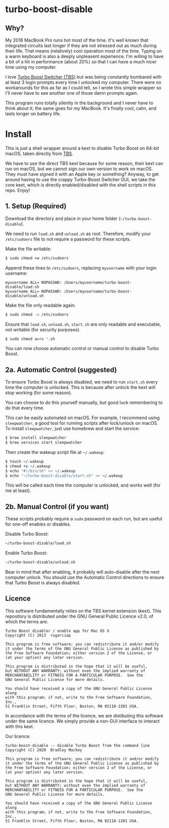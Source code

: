 # turbo-boost-disable

## Why?
My 2018 MacBook Pro runs hot most of the time. 
It's well known that integrated circuits last longer if they are not stressed out as much during their life.
That means (relatively) cool operation most of the time. 
Typing on a warm keyboard is also a deeply unpleasent experience.
I'm willing to have a bit of a hit in performance (about 20%) so that I can have a much nicer time using my computer.

I love [Turbo Boost Switcher (TBS)](https://github.com/rugarciap/Turbo-Boost-Switcher) but was being constantly bombared with at least 3 login prompts every time I unlocked my computer.
There were no workarounds for this as far as I could tell, so I wrote this simple wrapper so I'll never have to see another one of those damn prompts again.

This program runs totally silently in the background and I never have to think about it; the same goes for my MacBook.
It's finally cool, calm, and lasts longer on battery life.

# Install

This is just a shell wrapper around a kext to disable Turbo Boost on 64-bit macOS, taken directly from [TBS](https://github.com/rugarciap/Turbo-Boost-Switcher).

We have to use the direct TBS kext because for some reason, their kext can run on macOS, but we cannot sign our own version to work on macOS. They must have signed it with an Apple key or something?
Anyway, to get around having to use the crappy Turbo-Boost Switcher GUI, we take the core kext, which is directly enabled/disabled with the shell scripts in this repo. Enjoy!

## 1. Setup (Required)

Download the directory and place in your home folder (`~/turbo-boost-disable`).

We need to run `load.sh` and `unload.sh` as root.
Therefore, modify your `/etc/sudoers` file to not require a password for these scripts.

Make the file writable:
```sh
$ sudo chmod +w /etc/sudoers
```

Append these lines to `/etc/sudoers`, replacing `myusername` with your login username:
```
myusername ALL= NOPASSWD: /Users/myusername/turbo-boost-disable/load.sh
myusername ALL= NOPASSWD: /Users/myusername/turbo-boost-disable/unload.sh
```

Make the file only readable again:
```sh
$ sudo chmod -w /etc/sudoers
```

Ensure that `load.sh`, `unload.sh`, `start.sh` are only readable and executable, not writable (for security purposes).
```sh
$ sudo chmod a=rx *.sh
```

You can now choose automatic control or manual control to disable Turbo Boost.

## 2a. Automatic Control (suggested)
To ensure Turbo Boost is always disabled, we need to run `start.sh` every time the computer is unlocked.
This is because after unlock the kext will stop working (for some reason).

You can choose to do this yourself manually, but good luck remembering to do that every time.

This can be easily automated on macOS.
For example, I recommend using `sleepwatcher`, a good tool for running scripts after lock/unlock on macOS.
To install `sleepwatcher`, just use homebrew and start the service:
```sh
$ brew install sleepwatcher
$ brew services start sleepwatcher
```

Then create the wakeup script file at `~/.wakeup`:
```sh
$ touch ~/.wakeup
$ chmod +x ~/.wakeup
$ echo "#!/bin/sh" >> ~/.wakeup
$ echo "~/turbo-boost-disable/start.sh" >> ~/.wakeup
```

This will be called each time the computer is unlocked, and works well (for me at least).

## 2b. Manual Control (if you want)
These scripts probably require a `sudo` password on each run, but are useful for one-off enables or disables.

Disable Turbo Boost:
```sh
~/turbo-boost-disable/load.sh
```

Enable Turbo Boost:
```sh
~/turbo-boost-disable/unload.sh
```

Bear in mind that after enabling, it probably will auto-disable after the next computer unlock.
You should use the Automatic Control directions to ensure that Turbo Boost is always disabled.

## Licence
This software fundamentally relies on the TBS kernel extension (kext).
This repository is distributed under the GNU General Public Licence v2.0, of which the terms are:

```
Turbo Boost disabler / enable app for Mac OS X
Copyright (C) 2013  rugarciap

This program is free software; you can redistribute it and/or modify
it under the terms of the GNU General Public License as published by
the Free Software Foundation; either version 2 of the License, or
(at your option) any later version.

This program is distributed in the hope that it will be useful,
but WITHOUT ANY WARRANTY; without even the implied warranty of
MERCHANTABILITY or FITNESS FOR A PARTICULAR PURPOSE.  See the
GNU General Public License for more details.

You should have received a copy of the GNU General Public License along
with this program; if not, write to the Free Software Foundation, Inc.,
51 Franklin Street, Fifth Floor, Boston, MA 02110-1301 USA.
```

In accordance with the terms of the licence, we are distibuting this software under the same licence.
We simply provide a non-GUI interface to interact with this kext.

Our licence:
```
turbo-boost-disable -- disable Turbo Boost from the command line
Copyright (C) 2020  Bradley Mackey

This program is free software; you can redistribute it and/or modify
it under the terms of the GNU General Public License as published by
the Free Software Foundation; either version 2 of the License, or
(at your option) any later version.

This program is distributed in the hope that it will be useful,
but WITHOUT ANY WARRANTY; without even the implied warranty of
MERCHANTABILITY or FITNESS FOR A PARTICULAR PURPOSE.  See the
GNU General Public License for more details.

You should have received a copy of the GNU General Public License along
with this program; if not, write to the Free Software Foundation, Inc.,
51 Franklin Street, Fifth Floor, Boston, MA 02110-1301 USA.
```

